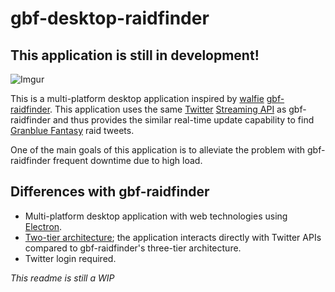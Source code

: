# gbf-desktop-raidfinder

## This application is still in **development**!

![Imgur](http://i.imgur.com/CKLJM2W.png)

This is a multi-platform desktop application inspired by [walfie](https://github.com/walfie) [gbf-raidfinder](https://github.com/walfie/gbf-raidfinder). This application uses the same [Twitter](https://twitter.com) [Streaming API](https://dev.twitter.com/streaming/overview) as gbf-raidfinder and thus provides the similar real-time update capability to find [Granblue Fantasy](http://granbluefantasy.jp/) raid tweets.

One of the main goals of this application is to alleviate the problem with gbf-raidfinder frequent downtime due to high load.

## Differences with gbf-raidfinder
* Multi-platform desktop application with web technologies using [Electron](https://electron.atom.io/).
* [Two-tier architecture](http://www.softwaretestingclass.com/what-is-difference-between-two-tier-and-three-tier-architecture/); the application interacts directly with Twitter APIs compared to gbf-raidfinder's three-tier architecture.
* Twitter login required.

*This readme is still a WIP*
